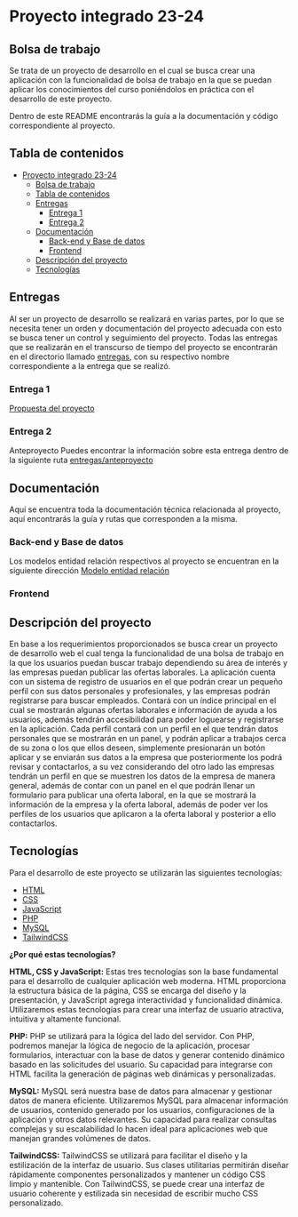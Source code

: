 # Proyecto integrado 23-24

## Bolsa de trabajo

Se trata de un proyecto de desarrollo en el cual se busca crear una aplicación con la funcionalidad de bolsa de trabajo en la que se puedan aplicar los conocimientos del curso poniéndolos en práctica con el desarrollo de este proyecto.

Dentro de este README encontrarás la guía a la documentación y código correspondiente al proyecto.

## Tabla de contenidos

- [Proyecto integrado 23-24](#proyecto-integrado-23-24)
  - [Bolsa de trabajo](#bolsa-de-trabajo)
  - [Tabla de contenidos](#tabla-de-contenidos)
  - [Entregas](#entregas)
    - [Entrega 1](#entrega-1)
    - [Entrega 2](#entrega-2)
  - [Documentación](#documentación)
    - [Back-end y Base de datos](#back-end-y-base-de-datos)
    - [Frontend](#frontend)
  - [Descripción del proyecto](#descripción-del-proyecto)
  - [Tecnologías](#tecnologías)

## Entregas

Al ser un proyecto de desarrollo se realizará en varias partes, por lo que se necesita tener un orden y documentación del proyecto adecuada con esto se busca tener un control y seguimiento del proyecto. Todas las entregas que se realizarán en el transcurso de tiempo del proyecto se encontrarán en el directorio llamado [entregas](./entregas/), con su respectivo nombre correspondiente a la entrega que se realizó.

### Entrega 1

[Propuesta del proyecto](./entregas/anteproyecto/propuesta%20de%20proyecto)

### Entrega 2

Anteproyecto
Puedes encontrar la información sobre esta entrega dentro de la siguiente ruta [entregas/anteproyecto](./entregas/anteproyecto/)

## Documentación

Aquí se encuentra toda la documentación técnica relacionada al proyecto, aquí encontrarás la guía y rutas que corresponden a la misma.

### Back-end y Base de datos

Los modelos entidad relación respectivos al proyecto se encuentran en la siguiente dirección [Modelo entidad relación](./entregas/anteproyecto/modelo-ER/README.md)

### Frontend

## Descripción del proyecto

En base a los requerimientos proporcionados se busca crear un proyecto de desarrollo web el cual tenga la funcionalidad de una bolsa de trabajo en la que los usuarios puedan buscar trabajo dependiendo su área de interés y las empresas puedan publicar las ofertas laborales. La aplicación cuenta con un sistema de registro de usuarios en el que podrán crear un pequeño perfil con sus datos personales y profesionales, y las empresas podrán registrarse para buscar empleados. Contará con un índice principal en el cual se mostrarán algunas ofertas laborales e información de ayuda a los usuarios, además tendrán accesibilidad para poder loguearse y registrarse en la aplicación. Cada perfil contará con un perfil en el que tendrán datos personales que se mostrarán en un panel, y podrán aplicar a trabajos cerca de su zona o los que ellos deseen, simplemente presionarán un botón aplicar y se enviarán sus datos a la empresa que posteriormente los podrá revisar y contactarlos, a su vez considerando del otro lado las empresas tendrán un perfil en que se muestren los datos de la empresa de manera general, además de contar con un panel en el que podrán llenar un formulario para publicar una oferta laboral, en la que se mostrará la información de la empresa y la oferta laboral, además de poder ver los perfiles de los usuarios que aplicaron a la oferta laboral y posterior a ello contactarlos.

## Tecnologías

Para el desarrollo de este proyecto se utilizarán las siguientes tecnologías:

- [HTML](https://developer.mozilla.org/en-US/docs/Web/HTML)
- [CSS](https://developer.mozilla.org/en-US/docs/Web/CSS)
- [JavaScript](https://developer.mozilla.org/en-US/docs/Web/JavaScript)
- [PHP](https://www.php.net/)
- [MySQL](https://www.mysql.com/)
- [TailwindCSS](https://tailwindcss.com/)

**¿Por qué estas tecnologías?**

**HTML, CSS y JavaScript:**
Estas tres tecnologías son la base fundamental para el desarrollo de cualquier aplicación web moderna. HTML proporciona la estructura básica de la página, CSS se encarga del diseño y la presentación, y JavaScript agrega interactividad y funcionalidad dinámica. Utilizaremos estas tecnologías para crear una interfaz de usuario atractiva, intuitiva y altamente funcional.

**PHP:**
PHP se utilizará para la lógica del lado del servidor. Con PHP, podremos manejar la lógica de negocio de la aplicación, procesar formularios, interactuar con la base de datos y generar contenido dinámico basado en las solicitudes del usuario. Su capacidad para integrarse con HTML facilita la generación de páginas web dinámicas y personalizadas.

**MySQL:**
MySQL será nuestra base de datos para almacenar y gestionar datos de manera eficiente. Utilizaremos MySQL para almacenar información de usuarios, contenido generado por los usuarios, configuraciones de la aplicación y otros datos relevantes. Su capacidad para realizar consultas complejas y su escalabilidad lo hacen ideal para aplicaciones web que manejan grandes volúmenes de datos.

**TailwindCSS:**
TailwindCSS se utilizará para facilitar el diseño y la estilización de la interfaz de usuario. Sus clases utilitarias permitirán diseñar rápidamente componentes personalizados y mantener un código CSS limpio y mantenible. Con TailwindCSS, se puede crear una interfaz de usuario coherente y estilizada sin necesidad de escribir mucho CSS personalizado.
